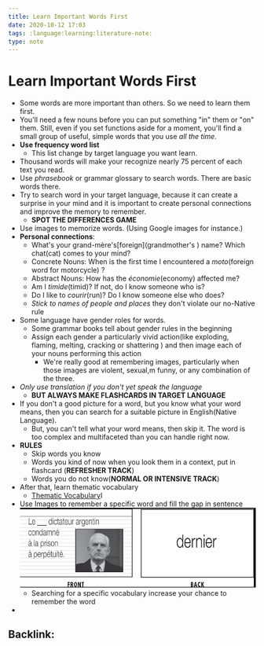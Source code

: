 ```yaml
---
title: Learn Important Words First
date: 2020-10-12 17:03
tags: :language:learning:literature-note:
type: note
---
```


# Learn Important Words First #

- Some words are more important than others. So we need to learn them first.
- You'll need a few nouns before you can put something "in" them or "on" them. Still, even if you set functions aside
  for a moment, you'll find a small group of useful, simple words that you use *all the time*.
- **Use frequency word list**
  - This list change by target language you want learn.
- Thousand words will make your recognize nearly 75 percent of each text you read.
- Use *phrasebook*  or grammar glossary to search words. There are basic words there.
- Try to search word in your target language, because it can create a surprise in your mind and it is important to
  create personal connections and improve the memory to remember.
  - **SPOT THE DIFFERENCES GAME**
- Use images to memorize words. (Using Google images for instance.)
- **Personal connections**:
  - What's your grand-mère's\[foreign\](grandmother's ) name? Which chat(cat) comes to your mind?
  - Concrete Nouns: When is the first time I encountered a *moto*(foreign word for motorcycle) ?
  - Abstract Nouns: How has the *économie*(economy) affected me?
  - Am I *timide*(timid)? If not, do I know someone who is?
  - Do I like to *courir*(run)? Do I know someone else who does?
  - *Stick to names of people and places* they don't violate our no-Native rule
- Some language have gender roles for words.
  - Some grammar books tell about gender rules in the beginning
  - Assign each gender a particularly vivid action(like exploding, flaming, melting, cracking or shattering ) and then image each of your
    nouns performing this action
    - We're really good at remembering images, particularly when those images are violent, sexual,m funny, or any
      combination of the three.
- *Only use translation if you don't yet speak the language*
  - **BUT ALWAYS MAKE FLASHCARDS IN TARGET LANGUAGE**
- If you don't a good picture for a word, but you know what your word means, then you can search for a suitable picture
  in English(Native Language).
  - But, you can't tell what your word means, then skip it. The word is too complex and multifaceted than you can handle
    right now.
- **RULES**
  - Skip words you know
  - Words you kind of now when you look them in a context, put in flashcard (**REFRESHER TRACK**)
  - Words you do not know(**NORMAL OR INTENSIVE TRACK**)
- After that, learn thematic vocabulary
  * [Thematic Vocabulary](20201016160245-thematic_vocabulary.md)I
- Use Images to remember a specific word and fill the gap in sentence
![image](./images/fluent_forever/dernier.png)
  * Searching for a specific vocabulary increase your chance to remember the word 
- 


Backlink:
----
